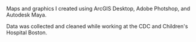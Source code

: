 Maps and graphics I created using ArcGIS Desktop, Adobe Photshop, and Autodesk Maya.

Data was collected and cleaned while working at the CDC and Children's Hospital Boston.
